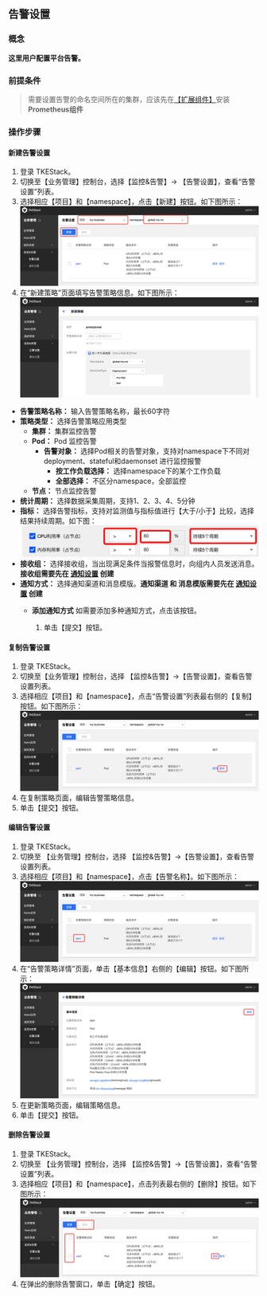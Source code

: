 ## 告警设置
### 概念
**这里用户配置平台告警。**

### 前提条件

>需要设置告警的命名空间所在的集群，应该先在[【扩展组件】](../../platform/extender.md)安装**Prometheus组件**

### 操作步骤
#### 新建告警设置
  1. 登录 TKEStack。
  2. 切换至【业务管理】控制台，选择【监控&告警】-> 【告警设置】，查看“告警设置”列表。
  3. 选择相应【项目】和【namespace】，点击【新建】按钮。如下图所示：
      ![新建告警](../../../../../images/新建告警.png)
4. 在“新建策略”页面填写告警策略信息。如下图所示：
   ![新建告警策略](../../../../../images/新建告警策略-1.png)

+ **告警策略名称：** 输入告警策略名称，最长60字符
+ **策略类型：** 选择告警策略应用类型
  + **集群：** 集群监控告警
  + **Pod：** Pod 监控告警
    + **告警对象：** 选择Pod相关的告警对象，支持对namespace下不同对deployment、stateful和daemonset 进行监控报警
      + **按工作负载选择：** 选择namespace下的某个工作负载
      + **全部选择：** 不区分namespace，全部监控
  + **节点：** 节点监控告警
+ **统计周期：** 选择数据采集周期，支持1、2、3、4、5分钟
+ **指标：** 选择告警指标，支持对监测值与指标值进行【大于/小于】比较，选择结果持续周期。如下图：
  ![指标设置](../../../../../images/指标设置.png)
+ **接收组：** 选择接收组，当出现满足条件当报警信息时，向组内人员发送消息。**接收组需要先在 [通知设置](#通知设置) 创建**
+ **通知方式：** 选择通知渠道和消息模版。**通知渠道 和 消息模版需要先在 [通知设置](#通知设置) 创建**
  + **添加通知方式** 如需要添加多种通知方式，点击该按钮。

    1. 单击【提交】按钮。

#### 复制告警设置
  1. 登录 TKEStack。
  2. 切换至【业务管理】控制台，选择 【监控&告警】->【告警设置】，查看告警设置列表。
  3. 选择相应【项目】和【namespace】，点击“告警设置”列表最右侧的【复制】按钮。如下图所示：
      ![告警复制按钮](../../../../../images/告警复制按钮-1.png)  
  4. 在复制策略页面，编辑告警策略信息。
  5. 单击【提交】按钮。
#### 编辑告警设置
  1. 登录 TKEStack。
  2. 切换至 【业务管理】控制台，选择 【监控&告警】->【告警设置】，查看告警设置列表。
  3. 选择相应【项目】和【namespace】，点击【告警名称】。如下图所示：
      ![告警名称](../../../../../images/告警名称-1.png)
  4. 在“告警策略详情”页面，单击【基本信息】右侧的【编辑】按钮。如下图所示：
      ![告警编辑](../../../../../images/告警编辑-1.png)
  5. 在更新策略页面，编辑策略信息。
  6. 单击【提交】按钮。
#### 删除告警设置
  1. 登录 TKEStack。
  2. 切换至 【业务管理】控制台，选择 【监控&告警】->【告警设置】，查看“告警设置”列表。
  3. 选择相应【项目】和【namespace】，点击列表最右侧的【删除】按钮。如下图所示：
      ![告警删除](../../../../../images/告警删除-1.png)
  4. 在弹出的删除告警窗口，单击【确定】按钮。
